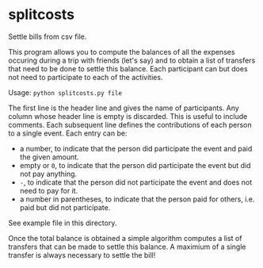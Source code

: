 # splitcosts
Settle bills from csv file.

This program allows you to compute the balances of all the expenses occuring
during a trip with friends (let's say) and to obtain a list of transfers that
need to be done to settle this balance. Each participant can but does not need
to participate to each of the activities.

Usage: `python splitcosts.py file`

The first line is the header line and gives the name of participants. Any column
whose header line is empty is discarded. This is useful to include comments.
Each subsequent line defines the contributions of each person to a single event.
Each entry can be:
* a number, to indicate that the person did participate the event and paid the
  given amount.
* empty or `0`, to indicate that the person did participate the event but did not
  pay anything.
* `-`, to indicate that the person did not participate the event and does not
  need to pay for it.
* a number in parentheses, to indicate that the person paid for others, i.e.
  paid but did not participate.

See example file in this directory.

Once the total balance is obtained a simple algorithm computes a list of
transfers that can be made to settle this balance. A maximium of a single 
transfer is always necessary to settle the bill!
